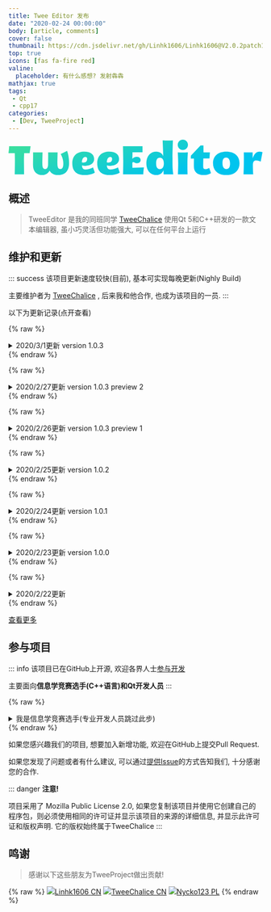 ```yaml
---
title: Twee Editor 发布
date: "2020-02-24 00:00:00"
body: [article, comments]
cover: false
thumbnail: https://cdn.jsdelivr.net/gh/Linhk1606/Linhk1606@V2.0.2patch1/TweeEditor.jpg
top: true
icons: [fas fa-fire red]
valine:
  placeholder: 有什么感想? 发射犇犇
mathjax: true
tags:
 - Qt
 - cpp17
categories:
 - [Dev, TweeProject]
---
```

<svg data-v-423bf9ae="" xmlns="http://www.w3.org/2000/svg" viewBox="0 0 430.46452564847516 60" class="font"><!----><!----><defs data-v-423bf9ae=""><linearGradient data-v-423bf9ae="" gradientTransform="rotate(25)" id="ea8eacf9-5670-4e07-ad95-1d6a2a3a0388" x1="0%" y1="0%" x2="100%" y2="0%"><stop data-v-423bf9ae="" offset="0%" style="stop-color: rgb(65, 226, 150); stop-opacity: 1;"></stop><stop data-v-423bf9ae="" offset="100%" style="stop-color: rgb(0, 196, 238); stop-opacity: 1;"></stop></linearGradient></defs><g data-v-423bf9ae="" id="b302fb2e-08df-4bef-9914-fc8235c6223a" fill="url(#ea8eacf9-5670-4e07-ad95-1d6a2a3a0388)" transform="matrix(4.889975367689235,0,0,4.889975367689235,0.000006462871795065439,5.965769373228451)"><path d="M7.32 3.44L7.66 1.05L0.22 1.05C0.20 2.07 0 3.46 0 3.46L2.18 3.46C2.21 4.35 2.23 5.31 2.23 5.95C2.23 8.06 2.17 10.79 2.17 10.79L5.40 10.79C5.40 9.00 5.36 7.29 5.36 5.99C5.36 5.33 5.39 4.35 5.43 3.44ZM20.31 2.67L18.09 3.78C18.09 3.78 19.00 5.22 19.00 6.99C19.00 7.99 18.84 8.96 18.00 8.96C17.15 8.96 16.95 8.19 16.95 6.99C16.95 5.78 17.01 4.09 17.02 3.21L13.73 3.21C13.78 4.10 13.72 6.06 13.72 7.39C13.72 8.23 13.40 8.96 12.78 8.96C11.93 8.96 11.73 8.27 11.73 7.07C11.73 5.87 11.79 4.09 11.80 3.21L8.51 3.21C8.55 4.10 8.50 6.24 8.50 7.57C8.50 9.76 9.67 11.05 11.68 11.05C12.94 11.05 13.73 10.39 14.24 9.53C14.78 10.46 15.74 11.05 17.12 11.05C20.03 11.05 21 9.11 21 6.90C21 4.33 20.31 2.67 20.31 2.67ZM29.30 8.39C28.64 8.74 27.72 9.13 26.71 9.13C25.70 9.13 25.47 8.39 25.47 7.69C27.29 8.18 29.68 7.50 29.68 5.52C29.68 3.92 28.46 2.95 26.28 2.95C23.84 2.95 22.12 4.24 22.12 7.01C22.12 9.95 23.90 11.05 26.33 11.05C27.86 11.05 29.16 10.74 29.92 10.19ZM26.64 4.75C27.05 4.75 27.27 4.96 27.27 5.46C27.27 6.79 26.04 6.79 25.42 6.65C25.47 5.66 25.80 4.75 26.64 4.75ZM37.94 8.39C37.28 8.74 36.36 9.13 35.35 9.13C34.34 9.13 34.10 8.39 34.10 7.69C35.92 8.18 38.32 7.50 38.32 5.52C38.32 3.92 37.10 2.95 34.92 2.95C32.48 2.95 30.76 4.24 30.76 7.01C30.76 9.95 32.54 11.05 34.97 11.05C36.50 11.05 37.80 10.74 38.56 10.19ZM35.28 4.75C35.69 4.75 35.91 4.96 35.91 5.46C35.91 6.79 34.68 6.79 34.06 6.65C34.10 5.66 34.44 4.75 35.28 4.75ZM42.94 8.53L42.92 6.93C42.92 6.64 43.06 6.55 43.23 6.55C43.55 6.55 43.97 6.96 44.51 6.96C45.28 6.96 45.79 6.52 45.79 5.87C45.79 5.29 45.39 4.73 44.53 4.73C43.76 4.73 43.20 5.10 42.92 5.40L42.98 3.14L46.44 3.14L46.44 1.05L39.68 1.05C39.68 1.05 39.77 4.42 39.77 5.95C39.77 8.06 39.72 10.79 39.72 10.79L46.72 10.79C46.73 9.77 46.94 8.39 46.94 8.39ZM47.78 7.01C47.78 9.51 49.20 11.05 51.27 11.05C52.70 11.05 53.47 10.09 53.72 9.32C53.72 9.55 53.76 10.54 53.76 10.79L57.11 10.79C57.11 10.79 56.88 9.52 56.85 7.88C56.84 6.97 56.84 5.94 56.84 4.94C56.84 2.79 56.98-0.97 56.98-0.97C55.41-0.88 53.42-0.97 53.42-0.97C53.42-0.97 53.59 2.39 53.63 4.51C53.27 3.61 52.40 2.95 51.23 2.95C49.15 2.95 47.78 4.54 47.78 7.01ZM51.16 7.01C51.16 5.82 51.51 5.04 52.44 5.04C53.49 5.04 53.84 6.01 53.84 7.01C53.84 8.04 53.49 8.99 52.44 8.99C51.51 8.99 51.16 8.22 51.16 7.01ZM62.20 0.56C62.20-0.42 61.40-1.22 60.42-1.22C59.44-1.22 58.65-0.42 58.65 0.56C58.65 1.55 59.44 2.34 60.42 2.34C61.40 2.34 62.20 1.55 62.20 0.56ZM62.06 10.79C61.99 7.87 62.01 8.48 62.01 7C62.01 5.40 62.17 3.21 62.17 3.21C62.17 3.21 60.24 3.29 58.67 3.21C58.67 3.21 58.81 5.38 58.81 6.93C58.81 8.61 58.72 10.79 58.72 10.79ZM70.18 10.36L69.55 8.57C69.29 8.71 68.87 8.99 68.25 8.99C67.54 8.99 67.48 8.62 67.48 7.91C67.48 7.76 67.49 6.23 67.52 5.28C68.64 5.29 69.65 5.29 69.65 5.29L69.80 3.21L67.58 3.21L67.56 0.80L66.56 0.80L63.21 4.33L63.17 5.35C63.17 5.35 63.55 5.35 64.27 5.33C64.26 5.80 64.25 7.25 64.25 8.05C64.25 10.16 65.72 11.05 67.56 11.05C68.77 11.05 69.64 10.74 70.18 10.36ZM75.47 2.95C72.63 2.95 70.88 4.48 70.88 6.97C70.88 9.42 72.63 11.05 75.47 11.05C78.34 11.05 80.07 9.42 80.07 6.97C80.07 4.48 78.34 2.95 75.47 2.95ZM74.16 6.92C74.16 5.71 74.47 5.00 75.40 5.00C76.45 5.00 76.78 6.02 76.78 7.04C76.78 8.05 76.54 8.95 75.49 8.95C74.55 8.95 74.16 8.11 74.16 6.92ZM86.91 2.95C85.46 2.95 84.83 4.61 84.62 5.28C84.63 4.89 84.60 3.67 84.62 3.21L81.55 3.21C81.56 3.82 81.58 4.42 81.58 4.94C81.58 7.73 81.47 10.79 81.47 10.79L84.81 10.79C84.74 9.91 84.69 8.64 84.69 7.63C84.69 6.26 85.18 5.98 85.85 5.98C86.42 5.96 87.02 6.20 87.40 6.40L88.03 3.09C87.61 3.00 87.23 2.95 86.91 2.95Z"></path></g><!----><!----></svg>

<!--more-->

## 概述

> TweeEditor 是我的同班同学 <btn>[TweeChalice](https://github.com/TweeChalice)</btn> 使用Qt 5和C++研发的一款文本编辑器, 虽小巧灵活但功能强大, 可以在任何平台上运行

## 维护和更新

::: success
该项目更新速度较快(目前), 基本可实现每晚更新(Nighly Build)

主要维护者为 <btn>[TweeChalice](https://github.com/TweeChalice)</btn> , 后来我和他合作, 也成为该项目的一员.
:::

以下为更新记录(点开查看)

{% raw %}
<details>
<summary>
2020/3/1更新 <blue>version 1.0.3</blue>
</summary>
{% endraw %}

该版本已构建完成(终于), 以下为v1.0.3的全部新增功能

1. 文件保存提示更加人性化
2. 字体设定对话框优化

{% raw %}</details>{% endraw %}

{% raw %}
<details>
<summary>
2020/2/27更新 <blue>version 1.0.3</blue> <yellow>preview 2</yellow>
</summary>
{% endraw %}

该版本没啥新增功能... 仅仅只是一些小界面优化

{% raw %}</details>{% endraw %}

{% raw %}
<details>
<summary>
2020/2/26更新 <blue>version 1.0.3</blue> <yellow>preview 1</yellow>
</summary>
{% endraw %}

该版本目前还未构建完毕, 以下为新增功能:

1. 文件保存提示更加人性化

以下为即将推出的功能:

1. 字体设定对话框优化

{% raw %}</details>{% endraw %}

{% raw %}
<details>
<summary>
2020/2/25更新 <blue>version 1.0.2</blue>
</summary>
{% endraw %}

1. 重构代码, 使其更易于维护
2. 更新图标
3. 修复了一些已知问题

{% raw %}</details>{% endraw %}

{% raw %}
<details>
<summary>
2020/2/24更新 <blue>version 1.0.1</blue>
</summary>
{% endraw %}

1. 加入打印功能
2. **首次** 使用时必须同意许可协议
3. 修复了一些已知问题

{% raw %}</details>{% endraw %}

{% raw %}
<details>
<summary>
2020/2/23更新 <blue>version 1.0.0</blue>
</summary>
{% endraw %}

1. 支持快速插入文件名与图标更新以及一点点的维护

{% raw %}</details>{% endraw %}

{% raw %}
<details>
<summary>
2020/2/22更新
</summary>
{% endraw %}

1. 在Linhk1606的代码的基础上实现了**任何时候**的未保存提示
2. 图标更改为扁平化风格
3. 实现了字体的设置并将字体的基本信息保存于注册表, 下一次使用仍可使用原先设定的字体
4. 部分优化了Linhk1606的代码

{% raw %}</details>{% endraw %}

<btn center large>[<i class='fab fa-github'></i> 查看更多](https://github.com/TweeChalice/TweeEditor/releases)</btn>

## 参与项目

::: info
该项目已在GitHub上开源, 欢迎各界人士<btn>[参与开发](https://github.com/TweeChalice/TweeEditor)</btn>

主要面向**信息学竞赛选手(C++语言)**和**Qt开发人员**
:::

{% raw %}
<details>
<summary>
我是信息学竞赛选手(专业开发人员跳过此步)
</summary>
{% endraw %}

Qt 是一种跨平台的GUI编程环境, 支持C++

如果你想了解这方面的更多知识, <btn>[点我](https://www.qt.io/)</btn>

Qt相当庞大, 有数不清的API等, 不过其实也不用完全看懂, 可以参考我们的代码进行学习(我们的项目其实并不那么复杂)

不过如果要深入研究, 建议看一看<btn>[Qt的信号与槽](https://www.baidu.com/s?ie=utf-8&f=8&rsv_bp=1&tn=baidu&wd=qt%E4%BF%A1%E5%8F%B7%E4%B8%8E%E6%A7%BD)</btn>等等知识

当然, 首先你必须要安装一个<btn>[开发环境](https://www.qt.io/offline-installers)</btn>

接着, Fork 我们的项目并 Pull 到本地

然后, 开始开发吧!

{% raw %}</details>{% endraw %}

如果您感兴趣我们的项目, 想要加入新增功能, 欢迎在GitHub上提交Pull Request.

如果您发现了问题或者有什么建议, 可以通过<btn>[提供Issue](https://github.com/TweeChalice/TweeEditor/issues/new/choose)</btn>的方式告知我们, 十分感谢您的合作.

::: danger
**注意!**

项目采用了 Mozilla Public License 2.0, 如果您复制该项目并使用它创建自己的程序包，则必须使用相同的许可证并显示该项目的来源的详细信息, 并显示此许可证和版权声明. 它的版权始终属于TweeChalice
:::

## 鸣谢

> 感谢以下这些朋友为TweeProject做出贡献!

{% raw %}
<btns circle grid5>
<a href='https://github.com/Linhk1606'><img src='https://avatars1.githubusercontent.com/u/50829219?s=60&v=4'>Linhk1606 <red>CN</red></a>
<a href='https://github.com/TweeChalice'><img src='https://avatars2.githubusercontent.com/u/44046868?s=400&u=3d2f5b65f8a8e12744b43e9e06760dfce159940d&v=4'>TweeChalice <red>CN</red></a>
<a href='https://github.com/nycko123'><img src='https://avatars3.githubusercontent.com/u/23498668?s=400&v=4'>Nycko123 <cyan>PL</cyan></a>
</btns>
{% endraw %}
